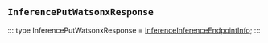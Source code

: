 ## `InferencePutWatsonxResponse`
:::
type InferencePutWatsonxResponse = [InferenceInferenceEndpointInfo](./InferenceInferenceEndpointInfo.md);
:::
